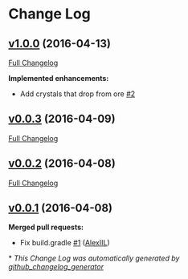 # Change Log

## [v1.0.0](https://github.com/insuusvenerati/SWNMod/tree/v1.0.0) (2016-04-13)
[Full Changelog](https://github.com/insuusvenerati/SWNMod/compare/v0.0.3...v1.0.0)

**Implemented enhancements:**

- Add crystals that drop from ore [\#2](https://github.com/insuusvenerati/SWNMod/issues/2)

## [v0.0.3](https://github.com/insuusvenerati/SWNMod/tree/v0.0.3) (2016-04-09)
[Full Changelog](https://github.com/insuusvenerati/SWNMod/compare/v0.0.2...v0.0.3)

## [v0.0.2](https://github.com/insuusvenerati/SWNMod/tree/v0.0.2) (2016-04-08)
[Full Changelog](https://github.com/insuusvenerati/SWNMod/compare/v0.0.1...v0.0.2)

## [v0.0.1](https://github.com/insuusvenerati/SWNMod/tree/v0.0.1) (2016-04-08)
**Merged pull requests:**

- Fix build.gradle [\#1](https://github.com/insuusvenerati/SWNMod/pull/1) ([AlexIIL](https://github.com/AlexIIL))



\* *This Change Log was automatically generated by [github_changelog_generator](https://github.com/skywinder/Github-Changelog-Generator)*